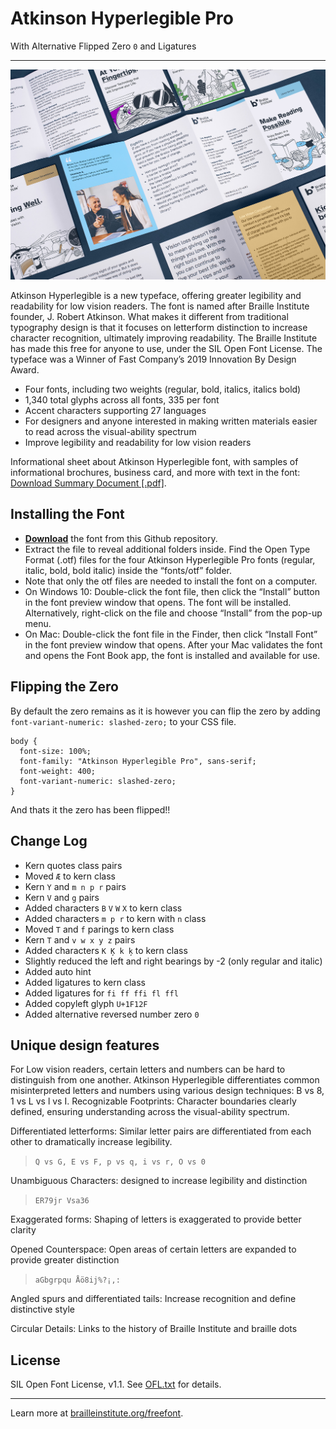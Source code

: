 # Atkinson Hyperlegible Pro

With Alternative Flipped Zero `0` and Ligatures

---

![Brochure Overview](docs/BIA_Brochure-Overview.jpg)

Atkinson Hyperlegible is a new typeface, offering greater legibility and readability for low vision readers.
The font is named after Braille Institute founder, J. Robert Atkinson. What makes it different from traditional
typography design is that it focuses on letterform distinction to increase character recognition, ultimately
improving readability. The Braille Institute has made this free for anyone to use, under the SIL Open Font License.
The typeface was a Winner of Fast Company’s 2019 Innovation By Design Award.

* Four fonts, including two weights (regular, bold, italics, italics bold)
* 1,340 total glyphs across all fonts, 335 per font
* Accent characters supporting 27 languages
* For designers and anyone interested in making written materials easier to read across the visual-ability spectrum
* Improve legibility and readability for low vision readers

Informational sheet about Atkinson Hyperlegible font, with samples of informational brochures, business card, and more with text in the font: [Download Summary Document [.pdf]](docs/BIA_AtkinsonHyerlegible-Specimen_2020-02-10.pdf).

## Installing the Font

* **[Download](https://github.com/jacobxperez/atkinson-hyperlegible-pro/archive/refs/heads/main.zip)** the font from this Github repository.
* Extract the file to reveal additional folders inside. Find the Open Type Format (.otf) files for the four Atkinson Hyperlegible Pro fonts (regular, italic, bold, bold italic) inside the “fonts/otf” folder.
* Note that only the otf files are needed to install the font on a computer.
* On Windows 10: Double-click the font file, then click the “Install” button in the font preview window that opens. The font will be installed. Alternatively, right-click on the file and choose “Install” from the pop-up menu.
* On Mac: Double-click the font file in the Finder, then click “Install Font” in the font preview window that opens. After your Mac validates the font and opens the Font Book app, the font is installed and available for use.

## Flipping the Zero

By default the zero remains as it is however you can flip the zero by adding
`font-variant-numeric: slashed-zero;` to your CSS file.

    body {
      font-size: 100%;
      font-family: "Atkinson Hyperlegible Pro", sans-serif;
      font-weight: 400;
      font-variant-numeric: slashed-zero;
    }

And thats it the zero has been flipped!!

## Change Log

* Kern quotes class pairs
* Moved `Æ` to kern class
* Kern `Y` and `m n p r` pairs
* Kern `V` and `g` pairs
* Added characters `B` `V` `W` `X` to kern class
* Added characters `m p r` to kern with `n` class
* Moved `T` and `f` parings to kern class
* Kern `T` and `v w x y z` pairs
* Added characters `K Ķ k ķ` to kern class
* Slightly reduced the left and right bearings by -2 (only regular and italic)
* Added auto hint
* Added ligatures to kern class
* Added ligatures for `fi ff ffi fl ffl`
* Added copyleft glyph `U+1F12F`
* Added alternative reversed number zero `0`

## Unique design features

For Low vision readers, certain letters and numbers can be hard to distinguish from one another.
Atkinson Hyperlegible differentiates common misinterpreted letters and numbers using various design techniques: B vs 8, 1 vs L vs l vs I. Recognizable Footprints: Character boundaries clearly defined, ensuring understanding across the visual-ability spectrum.

Differentiated letterforms: Similar letter pairs are differentiated from each other to dramatically increase legibility.

> `Q vs G, E vs F, p vs q, i vs r, O vs 0`

Unambiguous Characters: designed to increase legibility and distinction

> `ER79jr Vsa36`

Exaggerated forms: Shaping of letters is exaggerated to provide better clarity

Opened Counterspace: Open areas of certain letters are expanded to provide greater distinction

> `aGbgrpqu Åö8ij%?¡,:`

Angled spurs and differentiated tails: Increase recognition and define distinctive style

Circular Details: Links to the history of Braille Institute and braille dots

## License

SIL Open Font License, v1.1. See [OFL.txt](OFL.txt) for details.

---

Learn more at [brailleinstitute.org/freefont](https://brailleinstitute.org/freefont).
